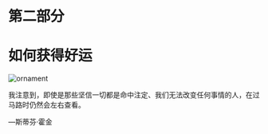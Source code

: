 # 第二部分

# 如何获得好运

![ornament](../image/1.jpg)

我注意到，即使是那些坚信一切都是命中注定、我们无法改变任何事情的人，在过马路时仍然会左右查看。

—斯蒂芬·霍金

